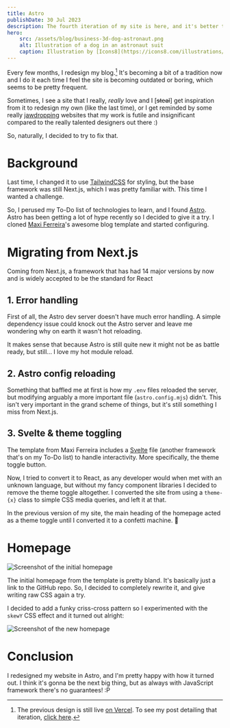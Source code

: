 ```yaml
---
title: Astro
publishDate: 30 Jul 2023
description: The fourth iteration of my site is here, and it's better than ever.   
hero:
    src: /assets/blog/business-3d-dog-astronaut.png
    alt: Illustration of a dog in an astronaut suit
    caption: Illustration by [Icons8](https://icons8.com/illustrations/author/zD2oqC8lLBBA) from [Ouch!](https://icons8.com/illustrations)
---
```


Every few months, I redesign my blog.[^1] It's becoming a bit of a tradition now and I do it each time I feel the site 
is becoming outdated or boring, which seems to be pretty frequent.

[^1]: The previous design is still live [on Vercel](https://blog-vszk5t6l3-splatterxl.vercel.app). To
see my post detailing that iteration, [click here](/blog/simplicity).

Sometimes, I see a site that I really, _really_ love and I [~~steal~~] get inspiration from it to redesign my own (like the last time),
or I get reminded by some really [jawdropping](https://activetheory.net) websites that my work is futile and insignificant compared
to the really talented designers out there :)

So, naturally, I decided to try to fix that.

# Background

Last time, I changed it to use [TailwindCSS](https://tailwindcss.com) for styling, but the base framework was still Next.js, which I was pretty familiar with. This time I wanted a challenge.

So, I perused my To-Do list of technologies to learn, and I found [Astro](https://astro.build). Astro has been getting a lot of hype
recently so I decided to give it a try. I cloned [Maxi Ferreira](https://www.twitter.com/Charca)'s awesome blog template and started configuring.

# Migrating from Next.js

Coming from Next.js, a framework that has had 14 major versions by now and is widely accepted to be the standard for React

## 1. Error handling

First of all, the Astro dev server doesn't have much error handling. A simple dependency issue could knock out the Astro server
and leave me wondering why on earth it wasn't hot reloading. 

It makes sense that because Astro is still quite new it might not be as battle ready, but still... I love my hot module reload.

## 2. Astro config reloading

Something that baffled me at first is how my `.env` files reloaded the server, but modifying arguably a more important 
file (`astro.config.mjs`) didn't. This isn't very important in the grand scheme of things, but it's still something
I miss from Next.js.

## 3. Svelte & theme toggling

The template from Maxi Ferreira includes a [Svelte](https://svelte.dev) file (another framework that's on my To-Do list)
to handle interactivity. More specifically, the theme toggle button. 

Now, I tried to convert it to React, as any developer would when met with an unknown language, but without my fancy
component libraries I decided to remove the theme toggle altogether. I converted the site from using a `theme-{x}`
class to simple CSS media queries, and left it at that.

In the previous version of my site, the main heading of the homepage acted as a theme toggle until I converted it to
a confetti machine. 🎉

# Homepage

![Screenshot of the initial homepage](https://github.com/Charca/astro-blog-template/blob/main/screenshot.png?raw=true)

The initial homepage from the template is pretty bland. It's basically just a link to the GitHub repo. So, I decided
to completely rewrite it, and give writing raw CSS again a try.

I decided to add a funky criss-cross pattern so I experimented with the `skewY` CSS effect and it turned out alright:

![Screenshot of the new homepage](/assets/blog/new-homepage.png)

# Conclusion

I redesigned my website in Astro, and I'm pretty happy with how it turned out. I think it's gonna be the next big thing, 
but as always with JavaScript framework there's no guarantees! :P
